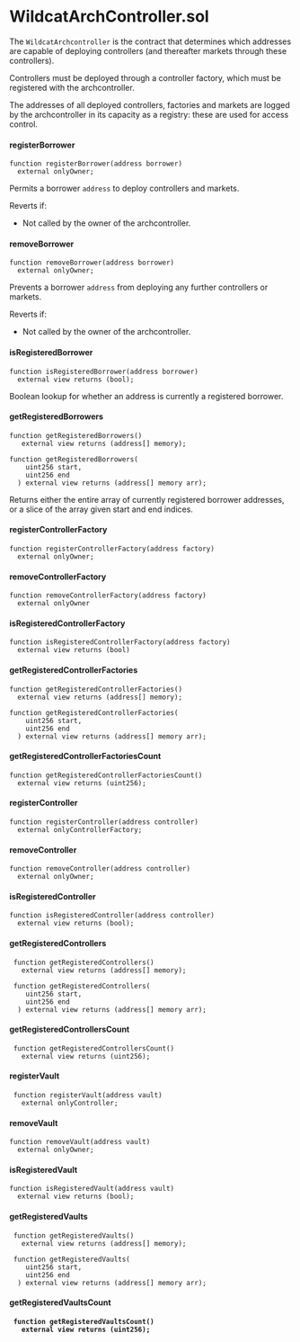 # WildcatArchController.sol

The `WildcatArchcontroller` is the contract that determines which addresses are capable of deploying controllers (and thereafter markets through these controllers).&#x20;

Controllers must be deployed through a controller factory, which must be registered with the archcontroller.

The addresses of all deployed controllers, factories and markets are logged by the archcontroller in its capacity as a registry: these are used for access control.&#x20;

#### registerBorrower

```solidity
function registerBorrower(address borrower)
  external onlyOwner;
```

Permits a borrower `address` to deploy controllers and markets.

Reverts if:

* Not called by the owner of the archcontroller.

#### removeBorrower

```solidity
function removeBorrower(address borrower)
  external onlyOwner; 
```

Prevents a borrower `address` from deploying any further controllers or markets.

Reverts if:

* Not called by the owner of the archcontroller.

#### isRegisteredBorrower

```solidity
function isRegisteredBorrower(address borrower)
  external view returns (bool);
```

Boolean lookup for whether an address is currently a registered borrower.

#### getRegisteredBorrowers

```solidity
function getRegisteredBorrowers() 
   external view returns (address[] memory);

function getRegisteredBorrowers(
    uint256 start,
    uint256 end
  ) external view returns (address[] memory arr);
```

Returns either the entire array of currently registered borrower addresses, or a slice of the array given start and end indices.

#### registerControllerFactory

```solidity
function registerControllerFactory(address factory)
  external onlyOwner;
```



#### removeControllerFactory

```solidity
function removeControllerFactory(address factory)
  external onlyOwner
```



#### isRegisteredControllerFactory

```solidity
function isRegisteredControllerFactory(address factory)
  external view returns (bool)
```



#### getRegisteredControllerFactories

```solidity
function getRegisteredControllerFactories()
  external view returns (address[] memory);
  
function getRegisteredControllerFactories(
    uint256 start,
    uint256 end
  ) external view returns (address[] memory arr);
```



#### getRegisteredControllerFactoriesCount

```solidity
function getRegisteredControllerFactoriesCount()
  external view returns (uint256);
```



#### registerController

```solidity
function registerController(address controller)
  external onlyControllerFactory;
```



#### removeController

```solidity
function removeController(address controller)
  external onlyOwner;
```



#### isRegisteredController

```solidity
function isRegisteredController(address controller)
  external view returns (bool);
```



#### getRegisteredControllers

```solidity
 function getRegisteredControllers()
   external view returns (address[] memory);
   
 function getRegisteredControllers(
    uint256 start,
    uint256 end
  ) external view returns (address[] memory arr);
```



#### getRegisteredControllersCount

```solidity
 function getRegisteredControllersCount()
   external view returns (uint256);
```



#### registerVault

```solidity
 function registerVault(address vault)
   external onlyController;
```



#### removeVault

```solidity
function removeVault(address vault)
  external onlyOwner;
```



#### isRegisteredVault

```solidity
function isRegisteredVault(address vault)
  external view returns (bool);
```



#### getRegisteredVaults

```solidity
 function getRegisteredVaults()
   external view returns (address[] memory);
 
 function getRegisteredVaults(
    uint256 start,
    uint256 end
  ) external view returns (address[] memory arr);
```



#### getRegisteredVaultsCount

<pre class="language-solidity"><code class="lang-solidity"><strong> function getRegisteredVaultsCount()
</strong><strong>   external view returns (uint256);
</strong></code></pre>

